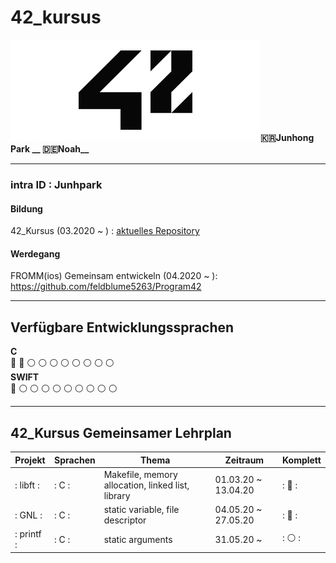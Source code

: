 # 42_kursus
<img src="https://github.com/feldblume5263/42_cursus/blob/master/.42seoul_logo.png?raw=true" width= "400">**:kr:Junhong Park __ :de:Noah__**
   
*********************
### **intra ID : Junhpark**   

#### Bildung 
42_Kursus (03.2020 ~  ) : [aktuelles Repository](https://github.com/feldblume5263/42_cursus)   
   
#### Werdegang
FROMM(ios) Gemeinsam entwickeln (04.2020 ~ ): <https://github.com/feldblume5263/Program42>
   
*********************
   
## Verfügbare Entwicklungssprachen
**C**   
 :red_circle: :red_circle: :white_circle: :white_circle: :white_circle: :white_circle: :white_circle: :white_circle: :white_circle: :white_circle:   
**SWIFT**   
 :red_circle: :white_circle: :white_circle: :white_circle: :white_circle: :white_circle: :white_circle: :white_circle: :white_circle: :white_circle:   
    
*********************
   
## 42_Kursus Gemeinsamer Lehrplan
   
| Projekt | Sprachen | Thema | Zeitraum | Komplett |
| ---- | ---- | ---- | ---- | ---- |
|: libft :|: C :| Makefile, memory allocation, linked list, library | 01.03.20 ~ 13.04.20 |: :red_circle: :|
|: GNL :|: C :| static variable, file descriptor | 04.05.20 ~ 27.05.20 |: :red_circle: :|
|: printf :|: C :| static arguments | 31.05.20 ~ |: :white_circle: :|
